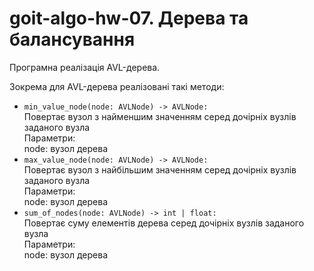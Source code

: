 # goit-algo-hw-07. Дерева та балансування

Програмна реалізація AVL-дерева.

Зокрема для AVL-дерева реалізовані такі методи:

-   `min_value_node(node: AVLNode) -> AVLNode:`  
     Повертає вузол з найменшим значенням серед дочірніх вузлів заданого вузла  
     Параметри:  
     node: вузол дерева
-   `max_value_node(node: AVLNode) -> AVLNode:`  
     Повертає вузол з найбільшим значенням серед дочірніх вузлів заданого вузла  
     Параметри:  
     node: вузол дерева
-   `sum_of_nodes(node: AVLNode) -> int | float:`  
     Повертає суму елементів дерева серед дочірніх вузлів заданого вузла  
     Параметри:  
     node: вузол дерева
